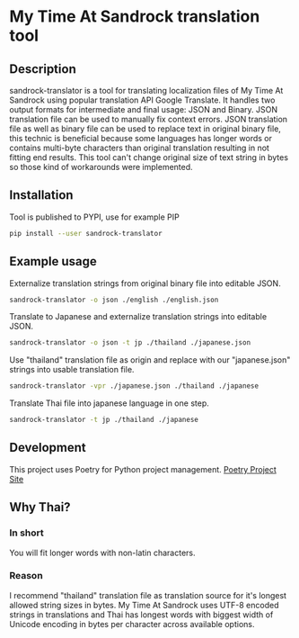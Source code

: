 # My Time At Sandrock translation tool
## Description
sandrock-translator is a tool for translating localization files of My Time At Sandrock using popular translation API Google Translate. It handles two output formats for intermediate and final usage: JSON and Binary. JSON translation file can be used to manually fix context errors. JSON translation file as well as binary file can be used to replace text in original binary file, this technic is beneficial because some languages has longer words or contains multi-byte characters than original translation resulting in not fitting end results. This tool can't change original size of text string in bytes so those kind of workarounds were implemented.
## Installation
Tool is published to PYPI, use for example PIP
```sh
pip install --user sandrock-translator
```
## Example usage
Externalize translation strings from original binary file into editable JSON.
```sh
sandrock-translator -o json ./english ./english.json
```

Translate to Japanese and externalize translation strings into editable JSON.
```sh
sandrock-translator -o json -t jp ./thailand ./japanese.json
```

Use "thailand" translation file as origin and replace with our "japanese.json" strings into usable translation file.
```sh
sandrock-translator -vpr ./japanese.json ./thailand ./japanese
```

Translate Thai file into japanese language in one step.
```sh
sandrock-translator -t jp ./thailand ./japanese
```
## Development
This project uses Poetry for Python project management. [Poetry Project Site](https://python-poetry.org/)

## Why Thai?
### In short
You will fit longer words with non-latin characters.
### Reason
I recommend "thailand" translation file as translation source for it's longest allowed string sizes in bytes. My Time At Sandrock uses UTF-8 encoded strings in translations and Thai has longest words with biggest width of Unicode encoding in bytes per character across available options.